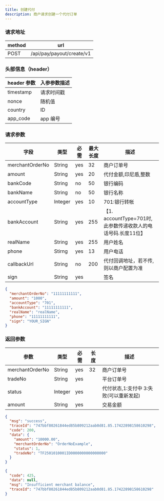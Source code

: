 ```yaml
---
title: 创建代付
description: 商户请求创建一个代付订单
---
```


### 请求地址

| method | url                       |
| ------ | ------------------------- |
| POST   | /api/pay/payout/create/v1 |

### 头部信息（header）

| header 参数 | 入参参数描述 |
| ----------- | ------------ |
| timestamp   | 请求时间戳   |
| nonce       | 随机值       |
| country     | ID           |
| app_code    | app 编号     |

### 请求参数

| 字段            | 类型      | 必需  | 最大长度 | 描述                                        |
| --------------- |---------|-----|------|-------------------------------------------|
| merchantOrderNo | String  | yes | 32   | 商户订单号                                     |
| amount          | String  | yes | 20   | 代付金额,印尼盾,整数                               |
| bankCode        | String  | no  | 50   | 银行编码                                      |
| bankName        | String  | no | 50   | 银行名称                                      |
| accountType     | Integer | yes | 10   | 701:银行转帐                                  |
| bankAccount     | String  | yes | 255  | 【1. accountType=701时,此参数传递收款人的电话号码.长度11位】 |
| realName        | String  | yes | 255  | 用户姓名                                      |
| phone           | Stirng  | yes | 13   | 用户电话                                      |
| callbackUrl     | String  | no  | 200  | 代付回调地址，若不传, 则以商户配置为准                      |
| sign            | String  | yes |      | 签名                                        |

```json
{
  "merchantOrderNo": "11111111111",
  "amount": "1000",
  "accountType": "701",
  "bankAccount": "11111111111",
  "realName": "realName",
  "phone": "11111111111",
  "sign": "YOUR_SIGN"
}
```

### 返回参数

| 参数            | 类型      | 必需 | 长度 | 描述                                   |
| --------------- |---------| ---- | ---- | -------------------------------------- |
| merchantOrderNo | String  | yes  | 32   | 商户订单号                             |
| tradeNo         | String  | yes  |      | 平台订单号                             |
| status          | Integer | yes  |      | 代付状态,1:支付中 3:失败(可以重新发起) |
| amount          | String  | yes  |      | 交易金额                               |

```json title=成功示例
{
  "msg": "success",
  "traceId": "747bbf80261844ed85b809212aab0d81.85.17422898158610298",
  "code": 200,
  "data": {
    "amount": "10000.00",
    "merchantOrderNo": "OrderNoExample",
    "status": 1,
    "tradeNo": "TF2501010001ID0000000000000000"
  }
}
```

```json title=失败示例
{
  "code": 425,
  "data": null,
  "msg": "Insufficient merchant balance",
  "traceId": "747bbf80261844ed85b809212aab0d81.85.17422898158610298"
}
```
